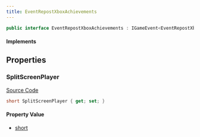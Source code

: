 ```yaml
---
title: EventRepostXboxAchievements
---
```


```csharp
public interface EventRepostXboxAchievements : IGameEvent<EventRepostXboxAchievements>
```

#### Implements

## Properties

### SplitScreenPlayer

[Source Code](https://github.com/swiftly-solution/swiftlys2/blob/main/managed/src/SwiftlyS2.Generated/GameEvents/Interfaces/EventRepostXboxAchievements.cs#L23)

```csharp
short SplitScreenPlayer { get; set; }
```

#### Property Value

- [short](https://learn.microsoft.com/dotnet/api/system.int16)

